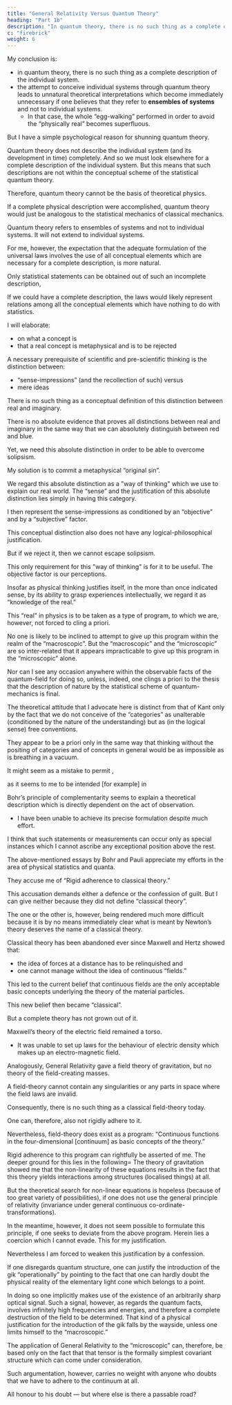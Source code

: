 ```yaml
---
title: "General Relativity Versus Quantum Theory"
heading: "Part 1b"
description: "In quantum theory, there is no such thing as a complete description of the individual system"
c: "firebrick"
weight: 6
---
```



My conclusion is:
- in quantum theory, there is no such thing as a complete description of the individual system. 
- the attempt to conceive individual systems through quantum theory leads to unnatural theoretical interpretations which become immediately unnecessary if one believes that they refer to **ensembles of systems** and not to individual systems. 
  - In that case, the whole “egg-walking” performed in order to avoid the “physically real” becomes superfluous. 

But I have a simple psychological reason for shunning quantum theory.  <!-- the fact that this most nearly obvious interpretation is being shunned.  -->

Quantum theory does not describe the individual system (and its development in time) completely. And so we must look elsewhere for a complete description of the individual system. But this means that such descriptions are not within the conceptual scheme of the statistical quantum theory. 

<!-- In doing so, it would be clear from the very beginning that the elements of such a description  -->

Therefore, quantum theory cannot be the basis of theoretical physics.
<!-- With this one would admit that, in principle, this scheme could not serve as   -->

If a complete physical description were accomplished, <!-- the statistical --> quantum theory would just be <!-- , within the framework of future physics, take an approximately --> analogous <!-- position --> to the statistical mechanics <!-- within the framework --> of classical mechanics. 

<!-- I am rather firmly convinced that the development of theoretical physics will be of this type; but the path will be lengthy and difficult. -->

Quantum theory refers to ensembles of systems and not to individual systems. It will not extend to individual systems.  
<!-- A quantum theoretician might even admit that the quantum-theoretical description  -->

<!-- But he still clings to the idea that the type of description of the statistical quantum theory will, in its essential features, be retained in the future.  -->

<!-- He may argue as follows=  True, I admit that the quantum-theoretical description is an incomplete description of the individual system. I even admit that a complete theoretical description is, in principle, thinkable. But I consider it proven that the search for such a complete description would be aimless. For the lawfulness of nature is thus constituted that the laws can be completely and suitably formulated within the framework of our incomplete description. -->

<!-- I think that the point of view of quantum theory — taken as theoretical possibility — is incontestable.  -->

For me, however, the expectation that the adequate formulation of the universal laws involves the use of all conceptual elements which are necessary for a complete description, is more natural. 


Only statistical statements can be obtained out of such an incomplete description, 

If we could have a complete description, the laws would likely represent relations among all the conceptual elements<!--  of this description --> which have nothing to do with statistics.

<!-- A few more remarks of a general nature concerning -->

I will elaborate:
- on what a concept is  
- that a real concept is metaphysical and is to be rejected

<!-- concepts and [also] concerning the insinuation that a concept — for example that of the real — is something metaphysical (and therefore to be rejected).  -->

<!-- A basic conceptual distinction, which is  -->

A necessary prerequisite of scientific and pre-scientific thinking is the distinction between:
- “sense-impressions” (and the recollection of such) versus
- mere ideas

There is no such thing as a conceptual definition of this distinction between real and imaginary.

There is no absolute evidence that proves all <!-- At the base of the --> distinctions between real and imaginary in the same way that we can absolutely distinguish between red and blue. <!-- , there is no such thing as a kind of evidence -->

<!--  (aside from, circular definitions, i.e., of such as make a hidden use of the object to be defined). Nor can it be maintained that at the base of this distinction there is a type of evidence, such as underlies, for example, the distinction between red and blue. -->

Yet, we need this absolute distinction in order to be able to overcome solipsism.

<!-- Solution=  we shall make use of this distinction unconcerned with the reproach that, in doing so, we are guilty of the -->

My solution is to commit a metaphysical “original sin”.

We regard this absolute distinction as a "way of thinking" <!-- category --> which we use to explain our real world. The “sense” and the justification of this absolute distinction lies simply in having this category<!--  achievement -->. 

<!-- in order that we might the better find our way in the world of immediate sensations.  -->


<!-- But this is only a first step. We -->

I then represent the sense-impressions as conditioned by an “objective” and by a “subjective” factor. 

This conceptual distinction also does not have any logical-philosophical justification. 

But if we reject it, then we cannot escape solipsism. 

<!-- It is also the presupposition of every kind of physical thinking. Here too,  -->

This only requirement for this "way of thinking" is for it to be useful. The objective factor is our perceptions. 

<!-- The only justification lies in its usefulness. We are here concerned with “categories” or schemes of thought, the selection of which is, in principle, entirely open to us and whose qualification can only be judged by the degree to which its use contributes to making the totality of the contents of consciousness “intelligible.”  -->

<!-- The above mentioned “objective factor” is the totality of such concepts and conceptual relations as are thought of as independent of experience, viz., of perceptions.  -->

<!-- So long as we move within the thus programmatically fixed sphere of thought we are thinking physically.  -->

Insofar as physical thinking justifies itself, in the more than once indicated sense, by its ability to grasp experiences intellectually, we regard it as “knowledge of the real.”

This “real” in physics is to be taken as a type of program, to which we are, however, not forced to cling a priori. 

No one is likely to be inclined to attempt to give up this program within the realm of the “macroscopic”. <!-- (location of the mark on the paper strip “real”) -->
But the “macroscopic” and the “microscopic” are so inter-related that it appears impracticable to give up this program in the “microscopic” alone.

Nor can I see any occasion anywhere within the observable facts of the quantum-field for doing so, unless, indeed, one clings a priori to the thesis that the description of nature by the statistical scheme of quantum-mechanics is final.

The theoretical attitude that I advocate here is distinct from that of Kant only by the fact that we do not conceive of the “categories” as unalterable (conditioned by the nature of the understanding) but as (in the logical sense) free conventions. 

They appear to be a priori only in the same way that thinking without the positing of categories and of concepts in general would be as impossible as is breathing in a vacuum.

It might seem as a mistake to permit , 

as it seems to me to be intended [for example] in 

Bohr’s principle of complementarity seems to explain a theoretical description which is directly dependent on the act of observation. <!--  empirical assertions -->
- I have been unable to achieve its precise formulation despite much effort. 

I think that such statements or measurements can occur only as special instances <!-- , viz., parts, of physical description, to --> which I cannot ascribe any exceptional position above the rest.

The above-mentioned essays by Bohr and Pauli appreciate my efforts in the area of physical statistics and quanta. <!--  and, in addition, an accusation which is brought forward in the friendliest of fashion.  -->

They accuse me of <!-- In briefest formulation this latter runs as follows=  --> “Rigid adherence to classical theory.” 

This accusation demands either a defence or the confession of guilt. But I can give neither because they did not define “classical theory”.


The one or the other is, however, being rendered much more difficult because it is by no means immediately clear what is meant by  Newton’s theory deserves the name of a classical theory. 

Classical theory has been abandoned ever since Maxwell and Hertz showed that:
- the idea of forces at a distance has to be relinquished and
- one cannot manage without the idea of continuous “fields.” 

This led to the current belief that continuous fields are the only acceptable basic concepts underlying the theory of the material particles. 

This new belief then became “classical”. 

But a complete theory has not grown out of it.

Maxwell’s theory of the electric field remained a torso. 
- It was unable to set up laws for the behaviour of electric density which makes up an electro-magnetic field. 

Analogously, General Relativity gave a field theory of gravitation, but no theory of the field-creating masses.

A field-theory cannot contain any singularities or any parts in space where the field laws are invalid.

Consequently, there is no such thing as a classical field-theory today. 

One can, therefore, also not rigidly adhere to it. 

Nevertheless, field-theory does exist as a program: “Continuous functions in the four-dimensional [continuum] as basic concepts of the theory.” 

Rigid adherence to this program can rightfully be asserted of me. The deeper ground for this lies in the following=  The theory of gravitation showed me that the non-linearity of these equations results in the fact that this theory yields interactions among structures (localised things) at all. 

But the theoretical search for non-linear equations is hopeless (because of too great variety of possibilities), if one does not use the general principle of relativity (invariance under general continuous co-ordinate-transformations). 

In the meantime, however, it does not seem possible to formulate this principle, if one seeks to deviate from the above program. Herein lies a coercion which I cannot evade. This for my justification.

Nevertheless I am forced to weaken this justification by a confession. 

If one disregards quantum structure, one can justify the introduction of the gik “operationally” by pointing to the fact that one can hardly doubt the physical reality of the elementary light cone which belongs to a point. 

In doing so one implicitly makes use of the existence of an arbitrarily sharp optical signal. Such a signal, however, as regards the quantum facts, involves infinitely high frequencies and energies, and therefore a complete destruction of the field to be determined. That kind of a physical justification for the introduction of the gik falls by the wayside, unless one limits himself to the “macroscopic.” 

The application of General Relativity to the “microscopic” can, therefore, be based only on the fact that that tensor is the formally simplest covariant structure which can come under consideration. 

Such argumentation, however, carries no weight with anyone who doubts that we have to adhere to the continuum at all. 

All honour to his doubt — but where else is there a passable road?
